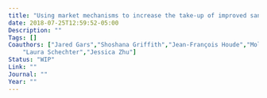 ```yaml
---
title: "Using market mechanisms to increase the take-up of improved sanitation"
date: 2018-07-25T12:59:52-05:00
Description: ""
Tags: []
Coauthors: ["Jared Gars","Shoshana Griffith","Jean-François Houde","Molly Lipscomb","Mbaye Mbeguere","Sarah Nehrling",
	"Laura Schechter","Jessica Zhu"]
Status: "WIP"
Link: ""
Journal: ""
Year: ""
---
```

